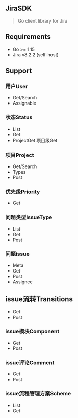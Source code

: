 ## JiraSDK

> Go client library for Jira

##  Requirements

- Go >= 1.15
- Jira v8.2.2 (self-host)

## Support 

### 用户User

- Get/Search
- Assignable

### 状态Status

- List
- Get 
- ProjectGet 项目级Get

### 项目Project

- Get/Search
- Types
- Post

### 优先级Priority

- Get

### 问题类型IssueType

- List
- Get
- Post

### 问题issue

- Meta
- Get
- Post
- Assignee

## issue流转Transitions

- Get
- Post

### issue模块Component

- Get
- Post

### issue评论Comment

- Get
- Post

### issue流程管理方案Scheme

- List
- Get
